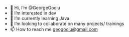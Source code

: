 - 👋 Hi, I’m @GeorgeGociu
- 👀 I’m interested in dev
- 🌱 I’m currently learning Java
- 💞️ I’m looking to collaborate on many projects/ trainings
- 📫 How to reach me geogociu@gmail.com

<!---
GeorgeGociu/GeorgeGociu is a ✨ special ✨ repository because its `README.md` (this file) appears on your GitHub profile.
You can click the Preview link to take a look at your changes.
--->
